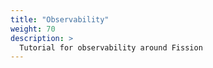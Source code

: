 ```yaml
---
title: "Observability"
weight: 70
description: >
  Tutorial for observability around Fission
---
```

